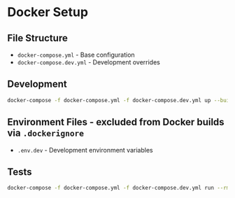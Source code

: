 # Docker Setup

## File Structure

- `docker-compose.yml` - Base configuration
- `docker-compose.dev.yml` - Development overrides

## Development

```bash
docker-compose -f docker-compose.yml -f docker-compose.dev.yml up --build
```

## Environment Files - excluded from Docker builds via `.dockerignore`

- `.env.dev` - Development environment variables

## Tests

```bash
docker-compose -f docker-compose.yml -f docker-compose.dev.yml run --rm backend npm run test
```
